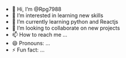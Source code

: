 - 👋 Hi, I’m @Rpg7988
- 👀 I’m interested in learning new skills
- 🌱 I’m currently learning python and Reactjs
- 💞️ I’m looking to collaborate on new projects
- 📫 How to reach me ...
- 😄 Pronouns: ...
- ⚡ Fun fact: ...

<!---
Rpg7988/Rpg7988 is a ✨ special ✨ repository because its `README.md` (this file) appears on your GitHub profile.
You can click the Preview link to take a look at your changes.
--->
